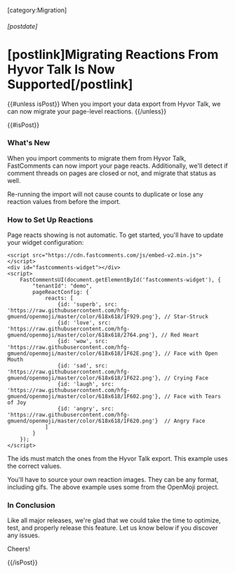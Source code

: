 [category:Migration]

###### [postdate]
# [postlink]Migrating Reactions From Hyvor Talk Is Now Supported[/postlink]

{{#unless isPost}}
When you import your data export from Hyvor Talk, we can now migrate your page-level reactions.
{{/unless}}

{{#isPost}}

### What's New

When you import comments to migrate them from Hyvor Talk, FastComments can now import your page reacts. Additionally, we'll detect if
comment threads on pages are closed or not, and migrate that status as well.

Re-running the import will not cause counts to duplicate or lose any reaction values from before the import.

### How to Set Up Reactions

Page reacts showing is not automatic. To get started, you'll have to update your widget configuration:

```
<script src="https://cdn.fastcomments.com/js/embed-v2.min.js"></script>
<div id="fastcomments-widget"></div>
<script>
    FastCommentsUI(document.getElementById('fastcomments-widget'), {
        "tenantId": "demo",
        pageReactConfig: {
            reacts: [
                {id: 'superb', src: 'https://raw.githubusercontent.com/hfg-gmuend/openmoji/master/color/618x618/1F929.png'}, // Star-Struck
                {id: 'love', src: 'https://raw.githubusercontent.com/hfg-gmuend/openmoji/master/color/618x618/2764.png'}, // Red Heart
                {id: 'wow', src: 'https://raw.githubusercontent.com/hfg-gmuend/openmoji/master/color/618x618/1F62E.png'}, // Face with Open Mouth
                {id: 'sad', src: 'https://raw.githubusercontent.com/hfg-gmuend/openmoji/master/color/618x618/1F622.png'}, // Crying Face
                {id: 'laugh', src: 'https://raw.githubusercontent.com/hfg-gmuend/openmoji/master/color/618x618/1F602.png'}, // Face with Tears of Joy
                {id: 'angry', src: 'https://raw.githubusercontent.com/hfg-gmuend/openmoji/master/color/618x618/1F620.png'}  // Angry Face
            ]
        }
    });
</script>
```

The ids must match the ones from the Hyvor Talk export. This example uses the correct values.

You'll have to source your own reaction images. They can be any format, including gifs. The above example uses some from the OpenMoji project.

### In Conclusion

Like all major releases, we're glad that we could take the time to optimize, test, and properly release this feature. Let us know
below if you discover any issues.

Cheers!

{{/isPost}}
